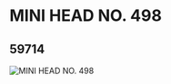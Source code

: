 # MINI HEAD NO. 498
## 59714
![MINI HEAD NO. 498](https://lc-www-live-s.legocdn.com/media/bricks/5/2/4506727.jpg)